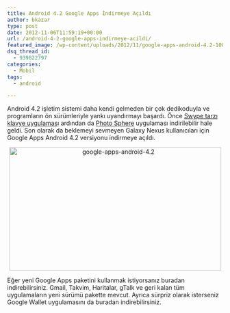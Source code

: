 ```yaml
---
title: Android 4.2 Google Apps İndirmeye Açıldı
author: bkazar
type: post
date: 2012-11-06T11:59:19+00:00
url: /android-4-2-google-apps-indirmeye-acildi/
featured_image: /wp-content/uploads/2012/11/google-apps-android-4.2-100x100.jpg
dsq_thread_id:
  - 939822797
categories:
  - Mobil
tags:
  - android

---
```

Android 4.2 işletim sistemi daha kendi gelmeden bir çok dedikoduyla ve programların ön sürümleriyle yankı uyandırmayı başardı. Önce [Swype tarzı klavye uygulamas][1]ı ardından da [Photo Sphere][2] uygulaması indirilebilir hale geldi. Son olarak da beklemeyi sevmeyen Galaxy Nexus kullanıcıları için Google Apps Android 4.2 versiyonu indirmeye açıldı.

<p style="text-align: center;">
  <img class="aligncenter  wp-image-8997" title="google-apps-android-4.2" src="https://www.murekkep.org/wp-content/uploads/2012/11/google-apps-android-4.2.jpg" alt="google-apps-android-4.2" width="495" height="289" srcset="https://www.murekkep.org/wp-content/uploads/2012/11/google-apps-android-4.2.jpg 550w, https://www.murekkep.org/wp-content/uploads/2012/11/google-apps-android-4.2-400x233.jpg 400w, https://www.murekkep.org/wp-content/uploads/2012/11/google-apps-android-4.2-50x29.jpg 50w, https://www.murekkep.org/wp-content/uploads/2012/11/google-apps-android-4.2-214x125.jpg 214w" sizes="(max-width: 495px) 100vw, 495px" />
</p>

Eğer yeni Google Apps paketini kullanmak istiyorsanız buradan indirebilirsiniz. Gmail, Takvim, Haritalar, gTalk ve geri kalan tüm uygulamaların yeni sürümü pakette mevcut. Ayrıca sürpriz olarak isterseniz Google Wallet uygulamasını da buradan indirebilirsiniz.

 [1]: https://www.murekkep.org/android-4-2-swype-klavye-yuklemeye-acildi-8840 "swype android 4.2 klavye"
 [2]: https://www.murekkep.org/googlein-yeni-360-derece-fotograf-uygulamasi-photo-sphere-8824 "photo sphere android 4.2"